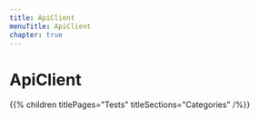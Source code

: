 ```yaml
---
title: ApiClient
menuTitle: ApiClient
chapter: true
---
```


# ApiClient

{{% children titlePages="Tests" titleSections="Categories" /%}}

